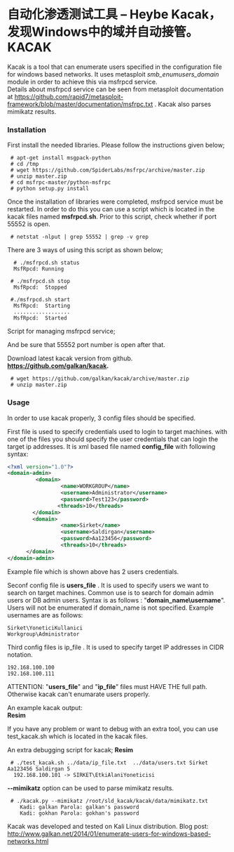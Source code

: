 自动化渗透测试工具 – Heybe
Kacak，发现Windows中的域并自动接管。
KACAK
=====

Kacak is a tool that can enumerate users specified in the configuration file for windows based networks. It uses metasploit *smb_enumusers_domain* module in order to achieve this via msfrpcd service.  
Details about msfrpcd service can be seen from metasploit documentation at https://github.com/rapid7/metasploit-framework/blob/master/documentation/msfrpc.txt . Kacak also parses mimikatz results.

### Installation 

First install the needed libraries. Please follow the instructions given below;

```
 # apt-get install msgpack-python  
 # cd /tmp  
 # wget https://github.com/SpiderLabs/msfrpc/archive/master.zip  
 # unzip master.zip  
 # cd msfrpc-master/python-msfrpc  
 # python setup.py install  
```


Once the installation of libraries were completed, msfrpcd service must be restarted. In order to do this you can use a script which is located in the kacak files named **msfrpcd.sh**. Prior to this script, check whether if port 55552 is open.  
```
 # netstat -nlput | grep 55552 | grep -v grep     
```
There are 3 ways of using this script as shown below;
```
  # ./msfrpcd.sh status
  MsfRpcd: Running
```
```
 # ./msfrpcd.sh stop
  MsfRpcd:  Stopped
```

```
 #./msfrpcd.sh start
  MsfRpcd:  Starting
  ..................
  MsfRpcd:  Started
```
Script for managing msfrpcd service;

And be sure that 55552 port number is open after that. 

Download latest kacak version from github.  
**https://github.com/galkan/kacak.**  

```
 # wget https://github.com/galkan/kacak/archive/master.zip
 # unzip master.zip
```

### Usage

In order to use kacak properly, 3 config files should be specified.

First file is used to specify credentials used to login to target machines. 
with one of the files you should specify the user credentials that can login the target ip addresses. It is xml based file named **config_file** with following syntax:  
```xml
<?xml version="1.0"?>
<domain-admin>
         <domain>
                 <name>WORKGROUP</name>
                 <username>Administrator</username>
                 <password>Test123</password>
                <threads>10</threads>
        </domain>
        <domain>
                 <name>Sirket</name>
                 <username>Saldirgan</username>
                 <password>Aa123456</password>
                 <threads>10</threads>
      </domain>
</domain-admin>
```

Example file which is shown above has 2 users credentials.  

Seconf config file is **users_file** . It is used to specify users we want to search on target machines. Common use is to search for domain admin users or DB admin users. Syntax is as follows : "**domain_name\username**". Users will not be enumerated if domain_name is not specified.  Example usernames are as follows:  
```
Sirket\YoneticiKullanici  
Workgroup\Administrator  
```

Third config files is ip_file . It is used to specify target IP addresses in CIDR notation.   
```
192.168.100.100  
192.168.100.111  
```

ATTENTION: "**users_file**" and "**ip_file**" files must HAVE THE full path. Otherwise kacak can't enumarate users properly.  

An example kacak output:  
**Resim**  

If you have any problem or want to debug with an extra tool, you can use test_kacak.sh which is located in the kacak files.

An extra debugging script for kacak;
**Resim**  

```
 # ./test_kacak.sh ../data/ip_file.txt  ../data/users.txt Sirket Aa123456 Saldirgan 5  
  192.168.100.101 -> SIRKET\EtkiAlaniYoneticisi  
```
**--mimikatz** option can be used to parse mimikatz results.
```
 # ./kacak.py --mimikatz /root/sld_kacak/kacak/data/mimikatz.txt  
    Kadi: galkan Parola: galkan's password  
    Kadi: gokhan Parola: gokhan's password  
```

Kacak was developed and tested on Kali Linux distribution.
Blog post: http://www.galkan.net/2014/01/enumerate-users-for-windows-based-networks.html
